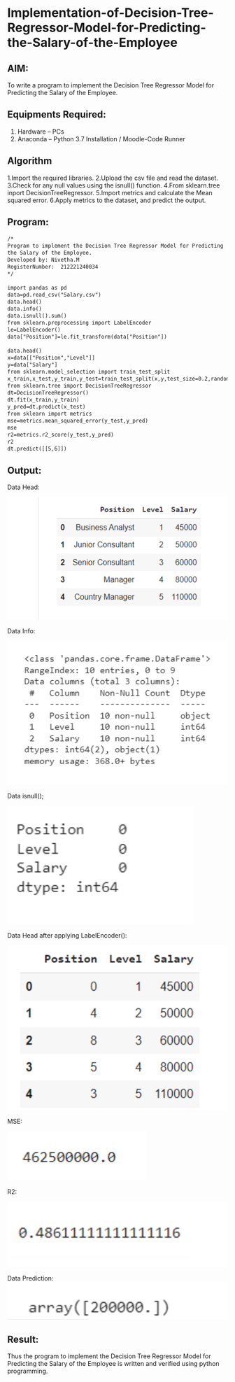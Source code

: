 # Implementation-of-Decision-Tree-Regressor-Model-for-Predicting-the-Salary-of-the-Employee

## AIM:
To write a program to implement the Decision Tree Regressor Model for Predicting the Salary of the Employee.

## Equipments Required:
1. Hardware – PCs
2. Anaconda – Python 3.7 Installation / Moodle-Code Runner

## Algorithm
1.Import the required libraries.
2.Upload the csv file and read the dataset.
3.Check for any null values using the isnull() function.
4.From sklearn.tree inport DecisionTreeRegressor.
5.Import metrics and calculate the Mean squared error.
6.Apply metrics to the dataset, and predict the output.
 

## Program:
```
/*
Program to implement the Decision Tree Regressor Model for Predicting the Salary of the Employee.
Developed by: Nivetha.M
RegisterNumber:  212221240034
*/

import pandas as pd
data=pd.read_csv("Salary.csv")
data.head()
data.info()
data.isnull().sum()
from sklearn.preprocessing import LabelEncoder
le=LabelEncoder()
data["Position"]=le.fit_transform(data["Position"])

data.head()
x=data[["Position","Level"]]
y=data["Salary"]
from sklearn.model_selection import train_test_split
x_train,x_test,y_train,y_test=train_test_split(x,y,test_size=0.2,random_state=2)
from sklearn.tree import DecisionTreeRegressor
dt=DecisionTreeRegressor()
dt.fit(x_train,y_train)
y_pred=dt.predict(x_test)
from sklearn import metrics
mse=metrics.mean_squared_error(y_test,y_pred)
mse
r2=metrics.r2_score(y_test,y_pred)
r2
dt.predict([[5,6]])

```

## Output:

Data Head:


![GitHub Logo](./h1.png)

Data Info:


![GitHub Logo](./h2.png)

Data isnull();


![GitHub Logo](./h3.png)

Data Head after applying LabelEncoder():


![GitHub Logo](./h4.png)

MSE:


![GitHub Logo](./h5.png)

R2:


![GitHub Logo](./h6.png)


Data Prediction:
![GitHub Logo](./h7.png)



## Result:
Thus the program to implement the Decision Tree Regressor Model for Predicting the Salary of the Employee is written and verified using python programming.
